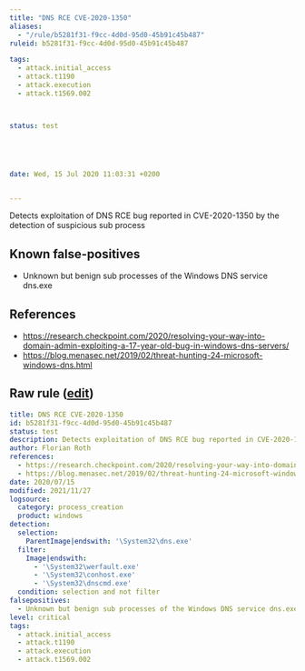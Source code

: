 ```yaml
---
title: "DNS RCE CVE-2020-1350"
aliases:
  - "/rule/b5281f31-f9cc-4d0d-95d0-45b91c45b487"
ruleid: b5281f31-f9cc-4d0d-95d0-45b91c45b487

tags:
  - attack.initial_access
  - attack.t1190
  - attack.execution
  - attack.t1569.002



status: test





date: Wed, 15 Jul 2020 11:03:31 +0200


---
```


Detects exploitation of DNS RCE bug reported in CVE-2020-1350 by the detection of suspicious sub process

<!--more-->


## Known false-positives

* Unknown but benign sub processes of the Windows DNS service dns.exe



## References

* https://research.checkpoint.com/2020/resolving-your-way-into-domain-admin-exploiting-a-17-year-old-bug-in-windows-dns-servers/
* https://blog.menasec.net/2019/02/threat-hunting-24-microsoft-windows-dns.html


## Raw rule ([edit](https://github.com/SigmaHQ/sigma/edit/master/rules/windows/process_creation/proc_creation_win_exploit_cve_2020_1350.yml))
```yaml
title: DNS RCE CVE-2020-1350
id: b5281f31-f9cc-4d0d-95d0-45b91c45b487
status: test
description: Detects exploitation of DNS RCE bug reported in CVE-2020-1350 by the detection of suspicious sub process
author: Florian Roth
references:
  - https://research.checkpoint.com/2020/resolving-your-way-into-domain-admin-exploiting-a-17-year-old-bug-in-windows-dns-servers/
  - https://blog.menasec.net/2019/02/threat-hunting-24-microsoft-windows-dns.html
date: 2020/07/15
modified: 2021/11/27
logsource:
  category: process_creation
  product: windows
detection:
  selection:
    ParentImage|endswith: '\System32\dns.exe'
  filter:
    Image|endswith:
      - '\System32\werfault.exe'
      - '\System32\conhost.exe'
      - '\System32\dnscmd.exe'
  condition: selection and not filter
falsepositives:
  - Unknown but benign sub processes of the Windows DNS service dns.exe
level: critical
tags:
  - attack.initial_access
  - attack.t1190
  - attack.execution
  - attack.t1569.002

```
